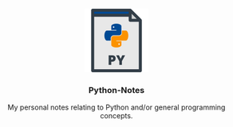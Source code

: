 <p align="center">
<img src="images/py.png" width="128" height="128"/><br/>
<h3 align="center">Python-Notes</h3>
<p align="center">My personal notes relating to Python and/or general programming concepts.</p>
<h2></h2>
</p>
<br />
